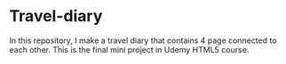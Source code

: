 # Travel-diary
In this repository, I make a travel diary that contains 4 page connected to each other. This is the final mini project in Udemy HTML5 course.
